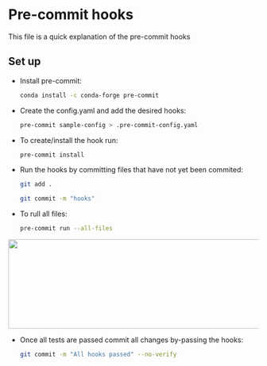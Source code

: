 # Pre-commit hooks

This file is a quick explanation of the pre-commit hooks

## Set up

- Install pre-commit:

    ```bash
    conda install -c conda-forge pre-commit
    ```

- Create the config.yaml and add the desired hooks:

    ```bash
    pre-commit sample-config > .pre-commit-config.yaml
    ```

- To create/install the hook run:

    ```bash
    pre-commit install
    ```

- Run the hooks by committing files that have not yet been commited:

    ```bash
    git add .

    git commit -m "hooks"
    ```

- To rull all files:

    ```bash
    pre-commit run --all-files
    ```
    
<p align="center">
<img align="center" width="960" height="180" src="../images/pre_commit_passed.png"> 

</p>

- Once all tests are passed commit all changes by-passing the hooks:

    ```bash
    git commit -m "All hooks passed" --no-verify
    ```
